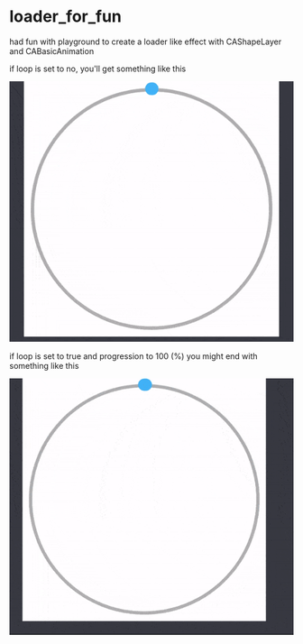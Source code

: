 # loader_for_fun

had fun with playground to create a loader like effect with CAShapeLayer and CABasicAnimation

if loop is set to no, you'll get something like this 

![](partial_circle.gif)

if loop is set to true and progression to 100 (%) you might end with something like this

![](full_circle.gif)

